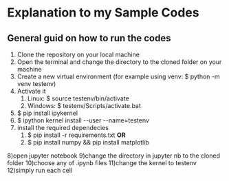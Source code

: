 # Explanation to my Sample Codes 
## General guid on how to run the codes
1. Clone the repository on your local machine
2. Open the terminal and change the directory to the cloned folder on your machine
3. Create a new virtual environment (for example using venv: $ python -m venv testenv)
4. Activate it
    1. Linux: $ source testenv/bin/activate
    2. Windows: $ testenv/Scripts/activate.bat
5. $ pip install ipykernel
6. $ ipython kernel install --user --name=testenv
7. install the required dependecies
    1. $ pip install -r requirements.txt **OR**
    2. $ pip install numpy && pip install matplotlib

8)open jupyter notebook
9)change the directory in jupyter nb to the cloned folder
10)choose any of .ipynb files 
11)change the kernel to testenv
12)simply run each cell
